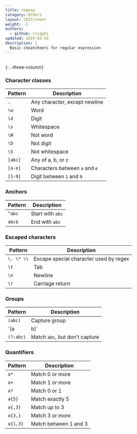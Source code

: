 ```yaml
---
title: regexp
category: Others
layout: 2017/sheet
weight: -1
authors:
  - github: rizqyhi
updated: 2019-03-24
description: |
  Basic cheatsheets for regular expression
---
```


##

{: .-three-column}

### Character classes

| Pattern | Description                    |
| ------- | ------------------------------ |
| `.`     | Any character, except newline  |
| `\w`    | Word                           |
| `\d`    | Digit                          |
| `\s`    | Whitespace                     |
| `\W`    | Not word                       |
| `\D`    | Not digit                      |
| `\S`    | Not whitespace                 |
| `[abc]` | Any of a, b, or c              |
| `[a-e]` | Characters between `a` and `e` |
| `[1-9]` | Digit between `1` and `9`      |

### Anchors

| Pattern | Description      |
| ------- | ---------------- |
| `^abc`  | Start with `abc` |
| `abc$`  | End with `abc`   |

### Escaped characters

| Pattern    | Description                            |
| ---------- | -------------------------------------- |
| `\. \* \\` | Escape special character used by regex |
| `\t`       | Tab                                    |
| `\n`       | Newline                                |
| `\r`       | Carriage return                        |

### Groups

| Pattern   | Description                    |
| --------- | ------------------------------ |
| `(abc)`   | Capture group                  |
| `(a|b)`   | Match `a` or `b`               |
| `(?:abc)` | Match `abc`, but don't capture |


### Quantifiers

| Pattern  | Description           |
| -------- | --------------------- |
| `a*`     | Match 0 or more       |
| `a+`     | Match 1 or more       |
| `a?`     | Match 0 or 1          |
| `a{5}`   | Match exactly 5       |
| `a{,3}`  | Match up to 3         |
| `a{3,}`  | Match 3 or more       |
| `a{1,3}` | Match between 1 and 3 |

